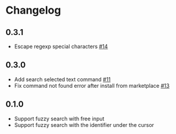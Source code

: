 # Changelog

## 0.3.1

* Escape regexp special characters [#14](https://github.com/zjhmale/vscode-ag/issues/14)

## 0.3.0

* Add search selected text command [#11](https://github.com/zjhmale/vscode-ag/issues/11)
* Fix command not found error after install from marketplace [#13](https://github.com/zjhmale/vscode-ag/issues/13)

## 0.1.0

* Support fuzzy search with free input
* Support fuzzy search with the identifier under the cursor
